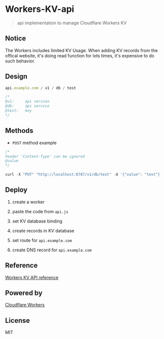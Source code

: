 # Workers-KV-api

> api implementation to manage Cloudflare Workers KV

## Notice

The Workers includes limited KV Usage. When adding KV records from the offical website, it's doing read function for lots times, it's expensive to do such behavior.

## Design

```js
api.example.com / v1 / db / test

/*
@v1:     api version
@db:     api service
@test:   key
*/
```

## Methods

- `POST` method example

```js
/*
header 'Content-Type' can be ignored
@value
*/

curl -X "PUT" "http://localhost:8787/v1/db/test" -d '{"value": "test"}'
```

## Deploy

1. create a worker

2. paste the code from `api.js`

3. set KV database binding

4. create records in KV database

5. set route for `api.example.com`

6. create DNS record for `api.example.com`

## Reference

[Workers KV API reference](https://developers.cloudflare.com/workers/runtime-apis/kv)

## Powered by

[Cloudflare Workers](https://workers.dev/)

## License

MIT
